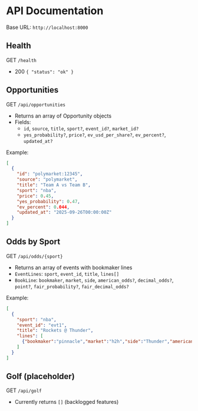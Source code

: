 # API Documentation

Base URL: `http://localhost:8000`

## Health
GET `/health`
- 200 `{ "status": "ok" }`

## Opportunities
GET `/api/opportunities`
- Returns an array of Opportunity objects
- Fields:
  - `id`, `source`, `title`, `sport?`, `event_id?`, `market_id?`
  - `yes_probability?`, `price?`, `ev_usd_per_share?`, `ev_percent?`, `updated_at?`

Example:
```json
[
  {
    "id": "polymarket:12345",
    "source": "polymarket",
    "title": "Team A vs Team B",
    "sport": "nba",
    "price": 0.45,
    "yes_probability": 0.47,
    "ev_percent": 0.044,
    "updated_at": "2025-09-26T00:00:00Z"
  }
]
```

## Odds by Sport
GET `/api/odds/{sport}`
- Returns an array of events with bookmaker lines
- `EventLines`: `sport`, `event_id`, `title`, `lines[]`
- `BookLine`: `bookmaker`, `market`, `side`, `american_odds?`, `decimal_odds?`, `point?`, `fair_probability?`, `fair_decimal_odds?`

Example:
```json
[
  {
    "sport": "nba",
    "event_id": "evt1",
    "title": "Rockets @ Thunder",
    "lines": [
      {"bookmaker":"pinnacle","market":"h2h","side":"Thunder","american_odds":-150,"decimal_odds":1.67,"fair_probability":0.58,"fair_decimal_odds":1.72}
    ]
  }
]
```

## Golf (placeholder)
GET `/api/golf`
- Currently returns `[]` (backlogged features)
